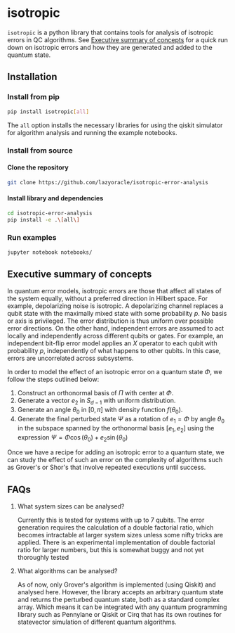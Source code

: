 # isotropic

`isotropic` is a python library that contains tools for analysis of isotropic errors in QC algorithms. See [Executive summary of concepts](#executive-summary-of-concepts) for a quick run down on isotropic errors and how they are generated and added to the quantum state.

## Installation

### Install from pip
```bash
pip install isotropic[all]
```

The `all` option installs the necessary libraries for using the qiskit simulator for algorithm analysis and running the example notebooks.

### Install from source

#### Clone the repository
```bash
git clone https://github.com/lazyoracle/isotropic-error-analysis
```

#### Install library and dependencies
```bash
cd isotropic-error-analysis
pip install -e .\[all\]
```

### Run examples
```bash
jupyter notebook notebooks/
```

## Executive summary of concepts

In quantum error models, isotropic errors are those that affect all states of the system equally, without a preferred direction in Hilbert space. For example, depolarizing noise is isotropic. A depolarizing channel replaces a qubit state with the maximally mixed state with some probability $p$. No basis or axis is privileged. The error distribution is thus uniform over possible error directions. On the other hand, independent errors are assumed to act locally and independently across different qubits or gates. For example, an independent bit-flip error model applies an $X$ operator to each qubit with probability $p$, independently of what happens to other qubits. In this case, errors are uncorrelated across subsystems.

In order to model the effect of an isotropic error on a quantum state $\Phi$, we follow the steps outlined below:

1. Construct an orthonormal basis of $\Pi$ with center at $\Phi$.
2. Generate a vector $e_2$ in $S_{d−1}$ with uniform distribution.
3. Generate an angle $\theta_0$ in $[0,\pi]$ with density function $f(\theta_0)$.
4. Generate the final perturbed state $\Psi$ as a rotation of $e_1 = \Phi$ by angle $\theta_0$ in the subspace spanned by the orthonormal basis $[e_1,e_2]$ using the expression $\Psi = \Phi \cos(\theta_0) + e_2 \sin(\theta_0)$

Once we have a recipe for adding an isotropic error to a quantum state, we can study the effect of such an error on the complexity of algorithms such as Grover's or Shor's that involve repeated executions until success.

## FAQs

1. What system sizes can be analysed?

    Currently this is tested for systems with up to 7 qubits. The error generation requires the calculation of a double factorial ratio, which becomes intractable at larger system sizes unless some nifty tricks are applied. There is an experimental implementation of double factorial ratio for larger numbers, but this is somewhat buggy and not yet thoroughly tested

2. What algorithms can be analysed?

    As of now, only Grover's algorithm is implemented (using Qiskit) and analysed here. However, the library accepts an arbitrary quantum state and returns the perturbed quantum state, both as a standard complex array. Which means it can be integrated with any quantum programming library such as Pennylane or Qiskit or Cirq that has its own routines for statevector simulation of different quantum algorithms.
